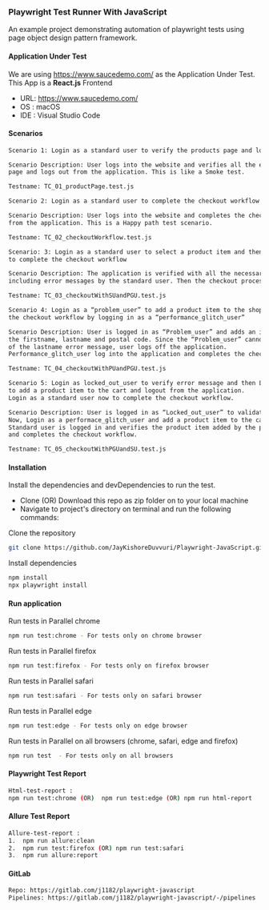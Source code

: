 ### Playwright Test Runner With JavaScript

An example project demonstrating automation of playwright tests using page object design pattern framework.

#### Application Under Test

We are using https://www.saucedemo.com/ as the Application Under Test. This App is a **React.js** Frontend

- URL: https://www.saucedemo.com/ 
- OS : macOS 
- IDE : Visual Studio Code
 
#### Scenarios

```bash
Scenario 1: Login as a standard user to verify the products page and logout from the application

Scenario Description: User logs into the website and verifies all the elements on the products
page and logs out from the application. This is like a Smoke test.

Testname: TC_01_productPage.test.js
```
 
```bash
Scenario 2: Login as a standard user to complete the checkout workflow

Scenario Description: User logs into the website and completes the checkout workflow and logs out
from the application. This is a Happy path test scenario.

Testname: TC_02_checkoutWorkflow.test.js
```

```bash
Scenario: 3: Login as a standard user to select a product item and then login as a performance_glitch_user
to complete the checkout workflow

Scenario Description: The application is verified with all the necessary buttons and links on all the pages
including error messages by the standard user. Then the checkout process is therefore completed by the performance_glitch_user.

Testname: TC_03_checkoutWithSUandPGU.test.js
```

```bash 
Scenario 4: Login as a “problem_user” to add a product item to the shopping cart and then complete
the checkout workflow by logging in as a “performance_glitch_user”

Scenario Description: User is logged in as “Problem_user” and adds an item to the cart. User fills in
the firstname, lastname and postal code. Since the “Problem_user” cannot perform the checkout process because
of the lastname error message, user logs off the application.
Performance_glitch_user log into the application and completes the checkout workflow.

Testname: TC_04_checkoutWithPUandPGU.test.js
```

```bash 
Scenario 5: Login as locked_out_user to verify error message and then Login as performance_glitch_user
to add a product item to the cart and logout from the application.
Login as a standard user now to complete the checkout workflow.

Scenario Description: User is logged in as “Locked_out_user” to validate the error message on the Login page.
Now, Login as a performace_glitch_user and add a product item to the cart and logout of the application.
Standard user is logged in and verifies the product item added by the performance glitch user earlier
and completes the checkout workflow.

Testname: TC_05_checkoutWithPGUandSU.test.js
```

#### Installation

Install the dependencies and devDependencies to run the test.

- Clone (OR) Download this repo as zip folder on to your local machine
- Navigate to project's directory on terminal and run the following commands:

Clone the repository

```bash
git clone https://github.com/JayKishoreDuvvuri/Playwright-JavaScript.git
```

Install dependencies

```bash
npm install
npx playwright install
```

#### Run application

Run tests in Parallel chrome

```bash
npm run test:chrome - For tests only on chrome browser
```

Run tests in Parallel firefox

```bash
npm run test:firefox - For tests only on firefox browser
```

Run tests in Parallel safari

```bash
npm run test:safari - For tests only on safari browser
```

Run tests in Parallel edge

```bash
npm run test:edge - For tests only on edge browser
```

Run tests in Parallel on all browsers (chrome, safari, edge and firefox)

```bash
npm run test  - For tests only on all browsers
```

#### Playwright Test Report 

```bash
Html-test-report :
npm run test:chrome (OR)  npm run test:edge (OR) npm run html-report
```

#### Allure Test Report

```bash
Allure-test-report :
1.	npm run allure:clean
2.	npm run test:firefox (OR) npm run test:safari
3.	npm run allure:report
```

#### GitLab

```bash
Repo: https://gitlab.com/j1182/playwright-javascript
Pipelines: https://gitlab.com/j1182/playwright-javascript/-/pipelines
```
